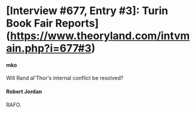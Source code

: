 # [Interview #677, Entry #3]: Turin Book Fair Reports](https://www.theoryland.com/intvmain.php?i=677#3)

#### mko

Will Rand al'Thor's internal conflict be resolved?

#### Robert Jordan

RAFO.

